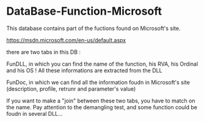 # DataBase-Function-Microsoft

This database contains part of the fuctions found on Microsoft's site. 

https://msdn.microsoft.com/en-us/default.aspx

there are two tabs in this DB : 

FunDLL, in which you can find the name of the function, his RVA, his Ordinal and his OS ! All these informations are extracted from the DLL

FunDoc, in which we can find all the information foudn in Microsoft's site (description, profile, retrunr and parameter's value) 

If you want to make a "join" between these two tabs, you have to match on the name. Pay attention to the demangling test, and some function could be foudn in several DLL... 



